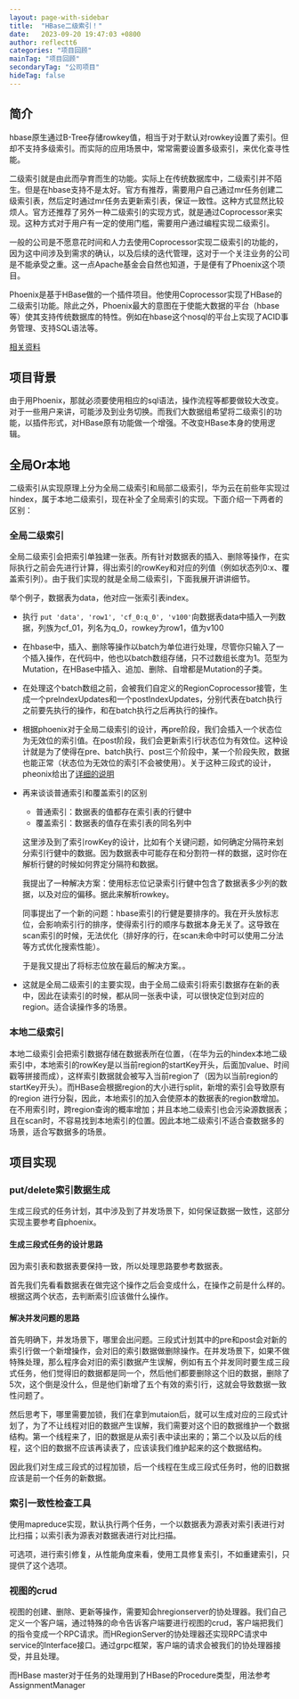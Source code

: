 ```yaml
---
layout: page-with-sidebar
title:  "HBase二级索引！"
date:   2023-09-20 19:47:03 +0800
author: reflectt6
categories: "项目回顾"
mainTag: "项目回顾"
secondaryTag: "公司项目"
hideTag: false
---
```


## 简介

hbase原生通过B-Tree存储rowkey值，相当于对于默认对rowkey设置了索引。但却不支持多级索引。而实际的应用场景中，常常需要设置多级索引，来优化查寻性能。

二级索引就是由此而孕育而生的功能。实际上在传统数据库中，二级索引并不陌生。但是在hbase支持不是太好。官方有推荐，需要用户自己通过mr任务创建二级索引表，然后定时通过mr任务去更新索引表，保证一致性。这种方式显然比较烦人。官方还推荐了另外一种二级索引的实现方式，就是通过Coprocessor来实现。这种方式对于用户有一定的使用门槛，需要用户通过编程实现二级索引。

一般的公司是不愿意花时间和人力去使用Coprocessor实现二级索引的功能的，因为这中间涉及到需求的确认，以及后续的迭代管理，这对于一个关注业务的公司是不能承受之重。这一点Apache基金会自然也知道，于是便有了Phoenix这个项目。

Phoenix是基于HBase做的一个插件项目。他使用Coprocessor实现了HBase的二级索引功能。除此之外，Phoenix最大的意图在于使能大数据的平台（hbase等）使其支持传统数据库的特性。例如在hbase这个nosql的平台上实现了ACID事务管理、支持SQL语法等。

[相关资料](https://zhuanlan.zhihu.com/p/43972378)

## 项目背景

由于用Phoenix，那就必须要使用相应的sql语法，操作流程等都要做较大改变。对于一些用户来讲，可能涉及到业务切换。而我们大数据组希望将二级索引的功能，以插件形式，对HBase原有功能做一个增强。不改变HBase本身的使用逻辑。

## 全局Or本地

二级索引从实现原理上分为全局二级索引和局部二级索引，华为云在前些年实现过hindex，属于本地二级索引，现在补全了全局索引的实现。下面介绍一下两者的区别：

### 全局二级索引

全局二级索引会把索引单独建一张表。所有针对数据表的插入、删除等操作，在实际执行之前会先进行计算，得出索引的rowKey和对应的列值（例如状态列0:x、覆盖索引列）。由于我们实现的就是全局二级索引，下面我展开讲讲细节。

举个例子，数据表为data，他对应一张索引表index。

- 执行 `put 'data', 'row1', 'cf_0:q_0', 'v100'`向数据表data中插入一列数据，列族为cf_01，列名为q_0，rowkey为row1，值为v100

- 在hbase中，插入、删除等操作以batch为单位进行处理，尽管你只输入了一个插入操作，在代码中，他也以batch数组存储，只不过数组长度为1。范型为Mutation，在HBase中插入、追加、删除、自增都是Mutation的子类。

- 在处理这个batch数组之前，会被我们自定义的RegionCoprocessor接管，生成一个preIndexUpdates和一个postIndexUpdates，分别代表在batch执行之前要先执行的操作，和在batch执行之后再执行的操作。

- 根据phoenix对于全局二级索引的设计，再pre阶段，我们会插入一个状态位为无效位的索引值。在post阶段，我们会更新索引行状态位为有效位。这种设计就是为了使得在pre、batch执行、post三个阶段中，某一个阶段失败，数据也能正常（状态位为无效位的索引不会被使用）。关于这种三段式的设计，pheonix给出了[详细的说明](https://engineering.salesforce.com/the-design-of-strongly-consistent-global-secondary-indexes-in-apache-phoenix-part-1-90b90bda4210/)

- 再来谈谈普通索引和覆盖索引的区别

  - 普通索引：数据表的值都存在索引表的行健中
  - 覆盖索引：数据表的值存在索引表的同名列中

  这里涉及到了索引rowKey的设计，比如有个关键问题，如何确定分隔符来划分索引行健中的数据。因为数据表中可能存在和分割符一样的数据，这时你在解析行健的时候如何界定分隔符和数据。

  我提出了一种解决方案：使用标志位记录索引行健中包含了数据表多少列的数据，以及对应的偏移。据此来解析rowkey。

  同事提出了一个新的问题：hbase索引的行健是要排序的。我在开头放标志位，会影响索引行的排序，使得索引行的顺序与数据本身无关了。这导致在scan索引的时候，无法优化（排好序的行，在scan未命中时可以使用二分法等方式优化搜索性能）。

  于是我又提出了将标志位放在最后的解决方案。。

- 这就是全局二级索引的主要实现，由于全局二级索引将索引数据存在新的表中，因此在读索引的时候，都从同一张表中读，可以很快定位到对应的region。适合读操作多的场景。

### 本地二级索引

本地二级索引会把索引数据存储在数据表所在位置，（在华为云的hindex本地二级索引中，本地索引的rowKey是以当前region的startKey开头，后面加value、时间戳等拼接而成），这样索引数据就会被写入当前region了（因为以当前region的startKey开头）。而HBase会根据region的大小进行split，新增的索引会导致原有的region 进行分裂，因此，本地索引的加入会使原本的数据表的region数增加。在不用索引时，跨region查询的概率增加；并且本地二级索引也会污染源数据表；且在scan时，不容易找到本地索引的位置。因此本地二级索引不适合查数据多的场景，适合写数据多的场景。

## 项目实现

### put/delete索引数据生成

生成三段式的任务计划，其中涉及到了并发场景下，如何保证数据一致性，这部分实现主要参考自phoenix。

#### 生成三段式任务的设计思路

因为索引表和数据表要保持一致，所以处理思路要参考数据表。

首先我们先看看数据表在做完这个操作之后会变成什么，在操作之前是什么样的。根据这两个状态，去判断索引应该做什么操作。

#### 解决并发问题的思路

首先明确下，并发场景下，哪里会出问题。三段式计划其中的pre和post会对新的索引行做一个新增操作，会对旧的索引数据做删除操作。在并发场景下，如果不做特殊处理，那么程序会对旧的索引数据产生误解，例如有五个并发同时要生成三段式任务，他们觉得旧的数据都是同一个，然后他们都要删除这个旧的数据，删除了5次，这个倒是没什么，但是他们新增了五个有效的索引行，这就会导致数据一致性问题了。

然后思考下，哪里需要加锁，我们在拿到mutaion后，就可以生成对应的三段式计划了，为了不让线程对旧的数据产生误解，我们需要对这个旧的数据维护一个数据结构。第一个线程来了，旧的数据是从索引表中读出来的；第二个以及以后的线程，这个旧的数据不应该再读表了，应该读我们维护起来的这个数据结构。

因此我们对生成三段式的过程加锁，后一个线程在生成三段式任务时，他的旧数据应该是前一个任务的新数据。

### 索引一致性检查工具

使用mapreduce实现，默认执行两个任务，一个以数据表为源表对索引表进行对比扫描；以索引表为源表对数据表进行对比扫描。

可选项，进行索引修复，从性能角度来看，使用工具修复索引，不如重建索引，只提供了这个选项。

### 视图的crud

视图的创建、删除、更新等操作，需要知会hregionserver的协处理器。我们自己定义一个客户端，通过特殊的命令告诉客户端要进行视图的crud，客户端把我们的指令变成一个RPC请求。而HRegionServer的协处理器还实现RPC请求中service的Interface接口。通过grpc框架，客户端的请求会被我们的协处理器接受，并且处理。

而HBase master对于任务的处理用到了HBase的Procedure类型，用法参考AssignmentManager

